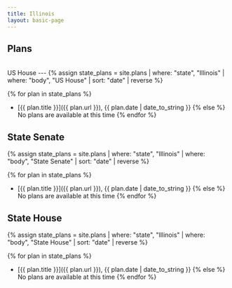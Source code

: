 ```yaml
---
title: Illinois
layout: basic-page
---
```


Plans
---

<br>
US House
---
{% assign state_plans = site.plans | where: "state", "Illinois" | where: "body", "US House" | sort: "date" | reverse %}

{% for plan in state_plans %}
- [{{ plan.title }}]({{ plan.url }}), {{ plan.date | date_to_string }}
{% else %}
No plans are available at this time
{% endfor %}

State Senate
---
{% assign state_plans = site.plans | where: "state", "Illinois" | where: "body", "State Senate" | sort: "date" | reverse %}

{% for plan in state_plans %}
- [{{ plan.title }}]({{ plan.url }}), {{ plan.date | date_to_string }}
{% else %}
No plans are available at this time
{% endfor %}


State House
---
{% assign state_plans = site.plans | where: "state", "Illinois" | where: "body", "State House" | sort: "date" | reverse %}

{% for plan in state_plans %}
- [{{ plan.title }}]({{ plan.url }}), {{ plan.date | date_to_string }}
{% else %}
No plans are available at this time
{% endfor %}
